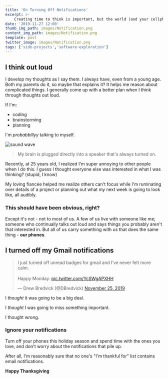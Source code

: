 ```yaml
---
title: 'On Turning Off Notifications'
excerpt: >-
    Creating time to think is important, but the world (and your cellphone) tries to steal it.
date: '2019-11-27 12:00'
thumb_img_path: images/Notification.png
content_img_path: images/Notification.png
template: post
twitter_image: images/Notification.png
tags: ['side-projects','software-exploration']
---
```


## I think out loud
I develop my thoughts as I say them. I always have, even from a young age. Both my parents do it, so maybe that explains it? It helps me reason about complicated things. I generally come up with a better plan when I think through thoughts out loud. 

If I'm:
- coding
- brainstorming
- planning

I'm _probabblllyy_ talking to myself.

![sound wave](/images/Speaker.png)
>My brain is plugged directly into a speaker that's always turned on.

Recently, at 25 years old, I realized I'm super annoying to other people when I do this. I guess I thought everyone else was interested in what I was thinking? (stupid, I know)

My loving fiancée helped me realize others can't focus while I'm ruminating over details of a project or planning out what my next week is going to look like, all audibly.

### This should have been obvious, right?

Except it's not - not to most of us. A few of us live with someone like me; someone who continually talks out loud and says things you probably aren't that interested in. But all of us carry something with us that does the same thing - **our phones**.

## I turned off my Gmail notifications

<blockquote class="twitter-tweet"><p lang="en" dir="ltr">I just turned off unread badges for gmail and I’ve never felt more calm. <br><br>Happy Monday. <a href="https://t.co/YcSWgAPXHH">pic.twitter.com/YcSWgAPXHH</a></p>&mdash; Drew Bredvick (@DBredvick) <a href="https://twitter.com/DBredvick/status/1198958279512211456?ref_src=twsrc%5Etfw">November 25, 2019</a></blockquote> <script async src="https://platform.twitter.com/widgets.js" charset="utf-8"></script>

I _thought_ it was going to be a big deal.

I _thought_ I was going to miss something important.

I thought wrong.

### Ignore your notifications

Turn off your phones this holiday season and spend time with the ones you love, and don't worry about the notifications that pile up. 

After all, I'm reasonably sure that no one's "I'm thankful for" list contains email notifications.

**Happy Thanksgiving**


